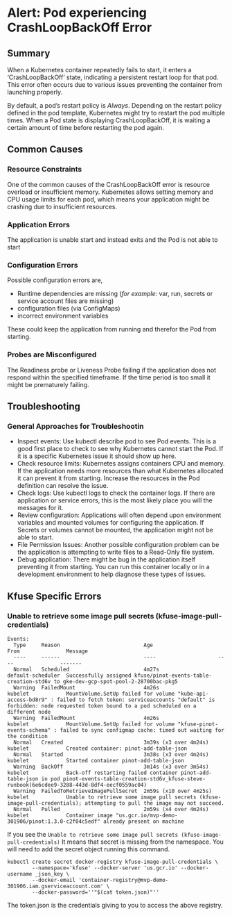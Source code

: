# Alert: Pod experiencing CrashLoopBackOff Error

## Summary

When a Kubernetes container repeatedly fails to start, it enters a ‘CrashLoopBackOff’ state, indicating a persistent restart loop for that pod. This error often occurs due to various issues preventing the container from launching properly.

By default, a pod’s restart policy is *Always*. Depending on the restart policy defined in the pod template, Kubernetes might try to restart the pod multiple times. When a Pod state is displaying CrashLoopBackOff, it is waiting a certain amount of time before restarting the pod again. 

## Common Causes

### Resource Constraints

One of the common causes of the CrashLoopBackOff error is resource overload or insufficient memory. Kubernetes allows setting memory and CPU usage limits for each pod, which means your application might be crashing due to insufficient resources.

### Application Errors

The application is unable start and instead exits and the Pod is not able to start

### Configuration Errors

Possible configuration errors are,

* Runtime dependencies are missing (*for example:* var, run, secrets or service account files are missing)
* configuration files (via ConfigMaps)
* incorrect environment variables

These could keep the application from running and therefor the Pod from starting.

### Probes are Misconfigured

The Readiness probe or Liveness Probe failing if the application does not respond within the specified timeframe.  If the time period is too small it might be prematurely failing.

## Troubleshooting

### General Approaches for Troubleshootin

* Inspect events: Use kubectl describe pod <name-of-pod> to see Pod events.  This is a good first place to check to see why Kubernetes cannot start the Pod.  If it is a specific Kubernetes issue it should show up here.
* Check resource limits: Kubernetes assigns containers CPU and memory. If the application needs more resources than what Kubernetes allocated it can prevent it from starting. Increase the resources in the Pod definition can resolve the issue.
* Check logs: Use kubectl logs <name-of-pod> to check the container logs. If there are application or service errors, this is the most likely place you will the messages for it.
* Review configuration: Applications will often depend upon environment variables and mounted volumes for configuring the application.  If Secrets or volumes cannot be mounted, the application might not be able to start.
* File Permission Issues: Another possible configuration problem can be the application is attempting to write files to a Read-Only file system.
* Debug application: There might be bug in the application itself preventing it from starting. You can run this container locally or in a development environment to help diagnose these types of issues.

## Kfuse Specific Errors

### Unable to retrieve some image pull secrets (kfuse-image-pull-credentials)

```
Events:
  Type     Reason                           Age                     From               Message
  ----     ------                           ----                    ----               -------
  Normal   Scheduled                        4m27s                   default-scheduler  Successfully assigned kfuse/pinot-events-table-creation-std6v to gke-dev-gcp-spot-pool-2-28700bac-pkg5
  Warning  FailedMount                      4m26s                   kubelet            MountVolume.SetUp failed for volume "kube-api-access-bd8r9" : failed to fetch token: serviceaccounts "default" is forbidden: node requested token bound to a pod scheduled on a different node
  Warning  FailedMount                      4m26s                   kubelet            MountVolume.SetUp failed for volume "kfuse-pinot-events-schema" : failed to sync configmap cache: timed out waiting for the condition
  Normal   Created                          3m39s (x3 over 4m24s)   kubelet            Created container: pinot-add-table-json
  Normal   Started                          3m38s (x3 over 4m24s)   kubelet            Started container pinot-add-table-json
  Warning  BackOff                          3m14s (x3 over 3m54s)   kubelet            Back-off restarting failed container pinot-add-table-json in pod pinot-events-table-creation-std6v_kfuse-steve-runbook(6e6cdee9-3288-443d-8df4-eecf0559ac04)
  Warning  FailedToRetrieveImagePullSecret  2m59s (x10 over 4m25s)  kubelet            Unable to retrieve some image pull secrets (kfuse-image-pull-credentials); attempting to pull the image may not succeed.
  Normal   Pulled                           2m59s (x4 over 4m24s)   kubelet            Container image "us.gcr.io/mvp-demo-301906/pinot:1.3.0-c2f04c5edf" already present on machine
```

If you see the `Unable to retrieve some image pull secrets (kfuse-image-pull-credentials)` It means that secret is missing from the namespace. You will need to add the secret object
running this command.

```
kubectl create secret docker-registry kfuse-image-pull-credentials \
        --namespace='kfuse' --docker-server 'us.gcr.io' --docker-username _json_key \
        --docker-email 'container-registry@mvp-demo-301906.iam.gserviceaccount.com' \
        --docker-password=''"$(cat token.json)"''
```

The token.json is the credentials giving to you to access the above registry.


        

